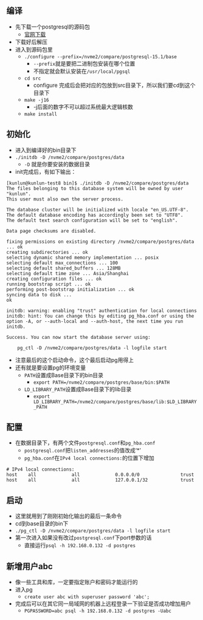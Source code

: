 ## 编译
* 先下载一个postgresql的源码包
  * [官网下载](https://www.postgresql.org/ftp/source/)
* 下载好后解压
* 进入到源码包里
  * `./configure --prefix=/nvme2/compare/postgresql-15.1/base`
    * `--prefix`就是要把二进制包安装在哪个位置
    * 不指定就会默认安装在`/usr/local/pgsql`
  * `cd src`
    * configure 完成后会把对应的包放到src目录下，所以我们要cd到这个目录下
  * `make -j16`
    * -j后面的数字不可以超过系统最大逻辑核数
  * `make install`

## 初始化
* 进入到编译好的bin目录下
* `./initdb -D /nvme2/compare/postgres/data`
  * `-D` 就是你要安装的数据目录
* init完成后，有如下输出：
```
[kunlun@kunlun-test8 bin]$ ./initdb -D /nvme2/compare/postgres/data
The files belonging to this database system will be owned by user "kunlun".
This user must also own the server process.

The database cluster will be initialized with locale "en_US.UTF-8".
The default database encoding has accordingly been set to "UTF8".
The default text search configuration will be set to "english".

Data page checksums are disabled.

fixing permissions on existing directory /nvme2/compare/postgres/data ... ok
creating subdirectories ... ok
selecting dynamic shared memory implementation ... posix
selecting default max_connections ... 100
selecting default shared_buffers ... 128MB
selecting default time zone ... Asia/Shanghai
creating configuration files ... ok
running bootstrap script ... ok
performing post-bootstrap initialization ... ok
syncing data to disk ...
ok

initdb: warning: enabling "trust" authentication for local connections
initdb: hint: You can change this by editing pg_hba.conf or using the option -A, or --auth-local and --auth-host, the next time you run initdb.

Success. You can now start the database server using:

    pg_ctl -D /nvme2/compare/postgres/data -l logfile start
```
* 注意最后的这个启动命令，这个最后启动pg用得上
* 还有就是要设置pg的环境变量
  * `PATH`设置成Base目录下的bin目录
    * `export PATH=/nvme2/compare/postgres/base/bin:$PATH`
  * `LD_LIBRARY_PATH`设置成Base目录下的lib目录
    * `export LD_LIBRARY_PATH=/nvme2/compare/postgres/base/lib:$LD_LIBRARY_PATH`

## 配置
* 在数据目录下，有两个文件`postgresql.conf`和`pg_hba.conf`
  * `postgresql.conf`把`listen_addresses`的值改成‘*’
  * `pg_hba.conf`在`IPv4 local connections:`的位置下增加
```
# IPv4 local connections:
host    all             all             0.0.0.0/0               trust
host    all             all             127.0.0.1/32            trust
```

## 启动
* 这里就用到了刚刚初始化输出的最后一条命令
* cd到base目录的bin下
* `./pg_ctl -D /nvme2/compare/postgres/data -l logfile start`
* 第一次进入如果没有改过`postgresql.conf`下port参数的话
  * 直接运行`psql -h 192.168.0.132 -d postgres`

## 新增用户abc
* 像一些工具和库，一定要指定账户和密码才能运行的
* 进入pg
  * `create user abc with superuser password 'abc';`
* 完成后可以在其它同一局域网的机器上远程登录一下验证是否成功增加用户
  * `PGPASSWORD=abc psql -h 192.168.0.132 -d postgres -Uabc`
